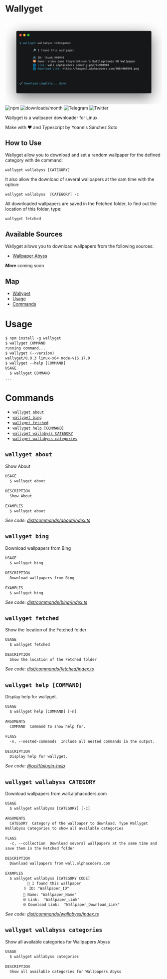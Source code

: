 # Wallyget

![screenshot](img/screen.png)
![npm](https://img.shields.io/npm/v/wallyget)
![downloads/month](https://img.shields.io/npm/dm/wallyget)
![Telegram](https://img.shields.io/badge/t.me/yossthedev-Telegram-BLUE?style=flat&logo=Telegram)
![Twitter](https://img.shields.io/twitter/follow/yossthedev?style=social)

Wallyget is a wallpaper downloader for Linux.

  Make with ❤️ and Typescript
  by Yoannis Sánchez Soto

## How to Use

Wallyget allow you to download and set a random wallpaper for the defined category with de command:

    wallyget wallabyss [CATEGORY]

It also allow the download of several wallpapers at the sam time with the option:

    wallyget wallabyss  [CATEGORY] -c

All downloaded wallpapers are saved in the Fetched folder, to find out the location of this folder, type:

    wallyget fetched

## Available Sources

Wallyget allows you to download wallpapers from the following sources:

* [Wallpaper Abyss](https://wall.alphacoders.com/)

***More*** coming soon

## Map
<!-- toc -->
* [Wallyget](#wallyget)
* [Usage](#usage)
* [Commands](#commands)
<!-- tocstop -->
# Usage
<!-- usage -->
```sh-session
$ npm install -g wallyget
$ wallyget COMMAND
running command...
$ wallyget (--version)
wallyget/0.0.3 linux-x64 node-v16.17.0
$ wallyget --help [COMMAND]
USAGE
  $ wallyget COMMAND
...
```
<!-- usagestop -->
# Commands
<!-- commands -->
* [`wallyget about`](#wallyget-about)
* [`wallyget bing`](#wallyget-bing)
* [`wallyget fetched`](#wallyget-fetched)
* [`wallyget help [COMMAND]`](#wallyget-help-command)
* [`wallyget wallabyss CATEGORY`](#wallyget-wallabyss-category)
* [`wallyget wallabyss categories`](#wallyget-wallabyss-categories)

## `wallyget about`

Show About

```
USAGE
  $ wallyget about

DESCRIPTION
  Show About

EXAMPLES
  $ wallyget about
```

_See code: [dist/commands/about/index.ts](https://github.com/yossTheDev/hello-world/blob/v0.0.3/dist/commands/about/index.ts)_

## `wallyget bing`

Download wallpapers from Bing

```
USAGE
  $ wallyget bing

DESCRIPTION
  Download wallpapers from Bing

EXAMPLES
  $ wallyget bing
```

_See code: [dist/commands/bing/index.ts](https://github.com/yossTheDev/hello-world/blob/v0.0.3/dist/commands/bing/index.ts)_

## `wallyget fetched`

Show the location of the Fetched folder

```
USAGE
  $ wallyget fetched

DESCRIPTION
  Show the location of the Fetched folder
```

_See code: [dist/commands/fetched/index.ts](https://github.com/yossTheDev/hello-world/blob/v0.0.3/dist/commands/fetched/index.ts)_

## `wallyget help [COMMAND]`

Display help for wallyget.

```
USAGE
  $ wallyget help [COMMAND] [-n]

ARGUMENTS
  COMMAND  Command to show help for.

FLAGS
  -n, --nested-commands  Include all nested commands in the output.

DESCRIPTION
  Display help for wallyget.
```

_See code: [@oclif/plugin-help](https://github.com/oclif/plugin-help/blob/v5.1.10/src/commands/help.ts)_

## `wallyget wallabyss CATEGORY`

Download wallpapers from wall.alphacoders.com

```
USAGE
  $ wallyget wallabyss [CATEGORY] [-c]

ARGUMENTS
  CATEGORY  Category of the wallpaper to download. Type Wallyget Wallabyss Categories to show all available categories

FLAGS
  -c, --collection  Download several wallpapers at the same time and save them in the Fetched folder

DESCRIPTION
  Download wallpapers from wall.alphacoders.com

EXAMPLES
  $ wallyget wallabyss [CATEGORY CODE]
          🔎 I found this wallpaper
  		🖇 ID: "Wallpaper_ID"
  		🌄 Name: "Wallpaper_Name"
  		🌐 Link:  "Wallpaper_Link"
  		🌐 Download Link:  "Wallpaper_Download_Link"
```

_See code: [dist/commands/wallabyss/index.ts](https://github.com/yossTheDev/hello-world/blob/v0.0.3/dist/commands/wallabyss/index.ts)_

## `wallyget wallabyss categories`

Show all available categories for Wallpapers Abyss

```
USAGE
  $ wallyget wallabyss categories

DESCRIPTION
  Show all available categories for Wallpapers Abyss
```
<!-- commandsstop -->
